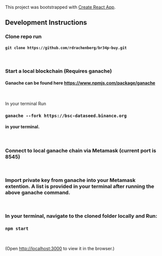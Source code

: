 This project was bootstrapped with [Create React App](https://github.com/facebook/create-react-app).


## Development Instructions

### Clone repo run
#### `git clone https://github.com/rdrachenberg/br34p-buy.git`
<br/>

### Start a local blockchain (Requires ganache)

#### Ganache can be found here https://www.npmjs.com/package/ganache
<br/>

In your terminal Run
### `ganache --fork https://bsc-dataseed.binance.org` 
#### in your terminal. 
<br/>

### Connect to local ganache chain via Metamask (current port is 8545)
<br/>

### Import private key from ganache into your Metamask extention. A list is provided in your terminal after running the above ganache command. 
<br/>

### In your terminal, navigate to the cloned folder locally and Run:

### `npm start`

<br/> 

(Open [http://localhost:3000](http://localhost:3000) to view it in the browser.)


